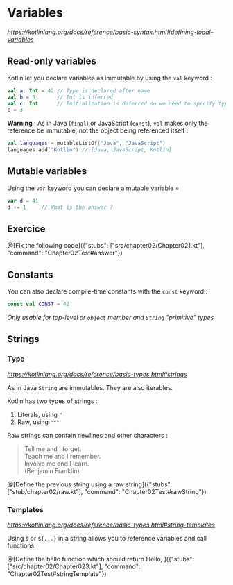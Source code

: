 # Variables

*https://kotlinlang.org/docs/reference/basic-syntax.html#defining-local-variables*

## Read-only variables

Kotlin let you declare variables as immutable by using the `val` keyword :

```kotlin 
val a: Int = 42 // Type is declared after name
val b = 5       // Int is inferred
val c: Int      // Initialization is deferred so we need to specify type
c = 3
```

**Warning** : As in Java (`final`) or JavaScript (`const`), `val` makes only the reference be immutable, not the object being referenced itself :

```kotlin
val languages = mutableListOf("Java", "JavaScript")
languages.add("Kotlin") // [Java, JavaScript, Kotlin]
```

## Mutable variables

Using the `var` keyword you can declare a mutable variable =

```kotlin
var d = 41
d += 1     // What is the answer ?
```

## Exercice

@[Fix the following code]({"stubs": ["src/chapter02/Chapter021.kt"], "command": "Chapter02Test#answer"})

## Constants

You can also declare compile-time constants with the `const` keyword :

```kotlin
const val CONST = 42
```

*Only usable for top-level or `object` member and `String` "primitive" types*

## Strings

### Type

*https://kotlinlang.org/docs/reference/basic-types.html#strings*

As in Java `String` are immutables. They are also iterables.

Kotlin has two types of strings :

1. Literals, using `"`
2. Raw, using `"""`

Raw strings can contain newlines and other characters :

>Tell me and I forget.  
>Teach me and I remember.  
>Involve me and I learn.  
>(Benjamin Franklin)

@[Define the previous string using a raw string]({"stubs": ["stub/chapter02/raw.kt"], "command": "Chapter02Test#rawString"})

### Templates

*https://kotlinlang.org/docs/reference/basic-types.html#string-templates*

Using `$` or `${...}` in a string allows you to reference variables and call functions.

@[Define the hello function which should return Hello, <NAME>]({"stubs": ["src/chapter02/Chapter023.kt"], "command": "Chapter02Test#stringTemplate"})
